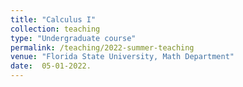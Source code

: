 ```yaml
---
title: "Calculus I"
collection: teaching
type: "Undergraduate course"
permalink: /teaching/2022-summer-teaching
venue: "Florida State University, Math Department"
date:  05-01-2022.
---
```


<!-- This is a description of a teaching experience. You can use markdown like any other post.-->
<!--
Heading 1
======

Heading 2
======

Heading 3
======
-->
